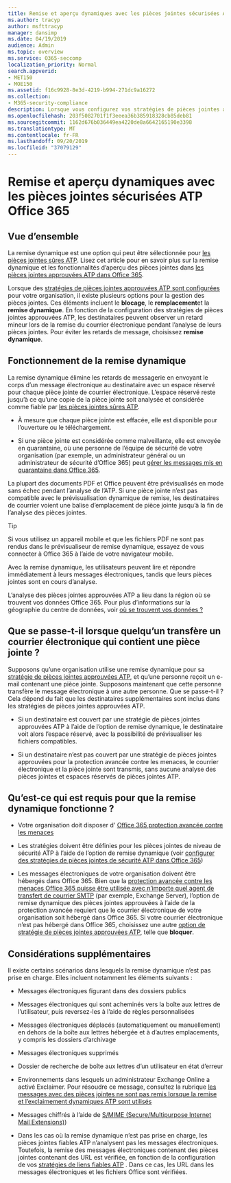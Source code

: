 ```yaml
---
title: Remise et aperçu dynamiques avec les pièces jointes sécurisées ATP Office 365
ms.author: tracyp
author: msfttracyp
manager: dansimp
ms.date: 04/19/2019
audience: Admin
ms.topic: overview
ms.service: O365-seccomp
localization_priority: Normal
search.appverid:
- MET150
- MOE150
ms.assetid: f16c9928-8e3d-4219-b994-271dc9a16272
ms.collection:
- M365-security-compliance
description: Lorsque vous configurez vos stratégies de pièces jointes approuvées ATP, vous choisissez la remise dynamique pour éviter les retards de message et permettre aux utilisateurs de prévisualiser les pièces jointes en cours d’analyse.
ms.openlocfilehash: 203f5082701f1f3eeea36b385918328cb85deb81
ms.sourcegitcommit: 1162d676b036449ea4220de8a6642165190e3398
ms.translationtype: MT
ms.contentlocale: fr-FR
ms.lasthandoff: 09/20/2019
ms.locfileid: "37079129"
---
```

# <a name="dynamic-delivery-and-previewing-with-office-365-atp-safe-attachments"></a>Remise et aperçu dynamiques avec les pièces jointes sécurisées ATP Office 365

## <a name="overview"></a>Vue d’ensemble

La remise dynamique est une option qui peut être sélectionnée pour [les pièces jointes sûres ATP](atp-safe-attachments.md). Lisez cet article pour en savoir plus sur la remise dynamique et les fonctionnalités d’aperçu des pièces jointes dans [les pièces jointes approuvées ATP dans Office 365](atp-safe-attachments.md).

Lorsque des [stratégies de pièces jointes approuvées ATP sont configurées](set-up-atp-safe-attachments-policies.md) pour votre organisation, il existe plusieurs options pour la gestion des pièces jointes. Ces éléments incluent le **blocage**, le **remplacement**et la **remise dynamique**. En fonction de la configuration des stratégies de pièces jointes approuvées ATP, les destinataires peuvent observer un retard mineur lors de la remise du courrier électronique pendant l’analyse de leurs pièces jointes. Pour éviter les retards de message, choisissez **remise dynamique**.
  
## <a name="how-dynamic-delivery-works"></a>Fonctionnement de la remise dynamique
  
La remise dynamique élimine les retards de messagerie en envoyant le corps d’un message électronique au destinataire avec un espace réservé pour chaque pièce jointe de courrier électronique. L’espace réservé reste jusqu’à ce qu’une copie de la pièce jointe soit analysée et considérée comme fiable par [les pièces jointes sûres ATP](atp-safe-attachments.md). 

- À mesure que chaque pièce jointe est effacée, elle est disponible pour l’ouverture ou le téléchargement. 

- Si une pièce jointe est considérée comme malveillante, elle est envoyée en quarantaine, où une personne de l’équipe de sécurité de votre organisation (par exemple, un administrateur général ou un administrateur de sécurité d’Office 365) peut [gérer les messages mis en quarantaine dans Office 365](manage-quarantined-messages-and-files.md).

La plupart des documents PDF et Office peuvent être prévisualisés en mode sans échec pendant l’analyse de l’ATP. Si une pièce jointe n’est pas compatible avec le prévisualisation dynamique de remise, les destinataires de courrier voient une balise d’emplacement de pièce jointe jusqu’à la fin de l’analyse des pièces jointes.

> [!TIP]
> Si vous utilisez un appareil mobile et que les fichiers PDF ne sont pas rendus dans le prévisualiseur de remise dynamique, essayez de vous connecter à Office 365 à l’aide de votre navigateur mobile.

Avec la remise dynamique, les utilisateurs peuvent lire et répondre immédiatement à leurs messages électroniques, tandis que leurs pièces jointes sont en cours d’analyse. 

L’analyse des pièces jointes approuvées ATP a lieu dans la région où se trouvent vos données Office 365. Pour plus d’informations sur la géographie du centre de données, voir [où se trouvent vos données ?](https://products.office.com/where-is-your-data-located?geo=All) 
  
## <a name="what-happens-when-someone-forwards-an-email-that-contains-an-attachment"></a>Que se passe-t-il lorsque quelqu’un transfère un courrier électronique qui contient une pièce jointe ?

Supposons qu’une organisation utilise une remise dynamique pour sa [stratégie de pièces jointes approuvées ATP](set-up-atp-safe-attachments-policies.md), et qu’une personne reçoit un e-mail contenant une pièce jointe. Supposons maintenant que cette personne transfère le message électronique à une autre personne. Que se passe-t-il ? Cela dépend du fait que les destinataires supplémentaires sont inclus dans les stratégies de pièces jointes approuvées ATP.
  
- Si un destinataire est couvert par une stratégie de pièces jointes approuvées ATP à l’aide de l’option de remise dynamique, le destinataire voit alors l’espace réservé, avec la possibilité de prévisualiser les fichiers compatibles.
    
- Si un destinataire n’est pas couvert par une stratégie de pièces jointes approuvées pour la protection avancée contre les menaces, le courrier électronique et la pièce jointe sont transmis, sans aucune analyse des pièces jointes et espaces réservés de pièces jointes ATP.
    
## <a name="whats-required-for-dynamic-delivery-to-work"></a>Qu’est-ce qui est requis pour que la remise dynamique fonctionne ?

- Votre organisation doit disposer d' [Office 365 protection avancée contre les menaces](office-365-atp.md)
    
- Les stratégies doivent être définies pour les pièces jointes de niveau de sécurité ATP à l’aide de l’option de remise dynamique (voir [configurer des stratégies de pièces jointes de sécurité ATP dans Office 365](set-up-atp-safe-attachments-policies.md))
    
- Les messages électroniques de votre organisation doivent être hébergés dans Office 365. Bien que la [protection avancée contre les menaces Office 365 puisse être utilisée avec n’importe quel agent de transfert de courrier SMTP](https://docs.microsoft.com/office365/servicedescriptions/office-365-advanced-threat-protection-service-description#requirements-for-office-365-advanced-threat-protection-atp) (par exemple, Exchange Server), l’option de remise dynamique des pièces jointes approuvées à l’aide de la protection avancée requiert que le courrier électronique de votre organisation soit hébergé dans Office 365. Si votre courrier électronique n’est pas hébergé dans Office 365, choisissez une autre [option de stratégie de pièces jointes approuvées ATP](set-up-atp-safe-attachments-policies.md#step-3-learn-about-atp-safe-attachments-policy-options), telle que **bloquer**.
    
## <a name="additional-considerations"></a>Considérations supplémentaires

Il existe certains scénarios dans lesquels la remise dynamique n’est pas prise en charge. Elles incluent notamment les éléments suivants :
  
- Messages électroniques figurant dans des dossiers publics
    
- Messages électroniques qui sont acheminés vers la boîte aux lettres de l’utilisateur, puis reversez-les à l’aide de règles personnalisées
    
- Messages électroniques déplacés (automatiquement ou manuellement) en dehors de la boîte aux lettres hébergée et à d’autres emplacements, y compris les dossiers d’archivage
    
- Messages électroniques supprimés
    
- Dossier de recherche de boîte aux lettres d’un utilisateur en état d’erreur
    
- Environnements dans lesquels un administrateur Exchange Online a activé Exclaimer. Pour résoudre ce message, consultez la rubrique [les messages avec des pièces jointes ne sont pas remis lorsque la remise et l’exclaimement dynamiques ATP sont utilisés](https://support.microsoft.com/help/4014438/messages-with-attachments-are-not-delivered-when-atp-dynamic-delivery)

- Messages chiffrés à l’aide de [S/MIME (Secure/Multipurpose Internet Mail Extensions)](s-mime-for-message-signing-and-encryption.md))

- Dans les cas où la remise dynamique n’est pas prise en charge, les pièces jointes fiables ATP n’analysent pas les messages électroniques. Toutefois, la remise des messages électroniques contenant des pièces jointes contenant des URL est vérifiée, en fonction de la configuration de vos [stratégies de liens fiables ATP](set-up-atp-safe-links-policies.md) . Dans ce cas, les URL dans les messages électroniques et les fichiers Office sont vérifiées.
